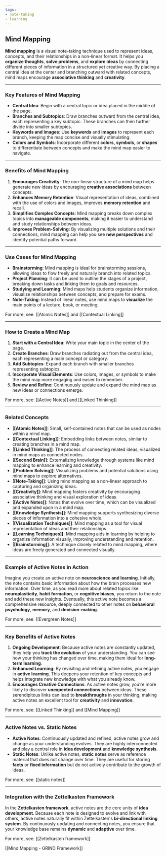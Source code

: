 ```yaml
---
tags:
- note-taking
- learning
---
```


## Mind Mapping

**Mind mapping** is a visual note-taking technique used to represent ideas, concepts, and their relationships in a non-linear format. It helps you **organize thoughts**, **solve problems**, and **explore ideas** by connecting different pieces of information in a structured yet creative way. By placing a central idea at the center and branching outward with related concepts, mind maps encourage **associative thinking** and **creativity**.

---

### Key Features of Mind Mapping

- **Central Idea**: Begin with a central topic or idea placed in the middle of the page.
- **Branches and Subtopics**: Draw branches outward from the central idea, each representing a key subtopic. These branches can then further divide into smaller subtopics.
- **Keywords and Images**: Use **keywords** and **images** to represent each branch, keeping the map concise and visually stimulating.
- **Colors and Symbols**: Incorporate different **colors**, **symbols**, or **shapes** to differentiate between concepts and make the mind map easier to navigate.

---

### Benefits of Mind Mapping

1. **Encourages Creativity**: The non-linear structure of a mind map helps generate new ideas by encouraging **creative associations** between concepts.
2. **Enhances Memory Retention**: Visual representation of ideas, combined with the use of colors and images, improves **memory retention** and recall.
3. **Simplifies Complex Concepts**: Mind mapping breaks down complex topics into **manageable components**, making it easier to understand and study relationships between ideas.
4. **Improves Problem-Solving**: By visualizing multiple solutions and their connections, mind mapping can help you see **new perspectives** and identify potential paths forward.

---

### Use Cases for Mind Mapping

- **Brainstorming**: Mind mapping is ideal for brainstorming sessions, allowing ideas to flow freely and naturally branch into related topics.
- **Project Planning**: It can be used to outline the stages of a project, breaking down tasks and linking them to goals and resources.
- **Studying and Learning**: Mind maps help students organize information, visualize relationships between concepts, and prepare for exams.
- **Note-Taking**: Instead of linear notes, use mind maps to **visualize** the main points of a lecture, book, or meeting.

For more, see: [[Atomic Notes]] and [[Contextual Linking]]

---

### How to Create a Mind Map

1. **Start with a Central Idea**: Write your main topic in the center of the page.
2. **Create Branches**: Draw branches radiating out from the central idea, each representing a main concept or category.
3. **Add Subtopics**: Expand each branch with smaller branches representing subtopics.
4. **Incorporate Visual Elements**: Use colors, images, or symbols to make the mind map more engaging and easier to remember.
5. **Review and Refine**: Continuously update and expand the mind map as new ideas or connections emerge.

For more, see: [[Active Notes]] and [[Linked Thinking]]

---

### Related Concepts

- **[[Atomic Notes]]**: Small, self-contained notes that can be used as nodes within a mind map.
- **[[Contextual Linking]]**: Embedding links between notes, similar to creating branches in a mind map.
- **[[Linked Thinking]]**: The process of connecting related ideas, visualized in mind maps as connected nodes.
- **[[Second Brain]]**: Externalizing knowledge through systems like mind mapping to enhance learning and creativity.
- **[[Problem Solving]]**: Visualizing problems and potential solutions using mind maps to explore alternatives.
- **[[Note-Taking]]**: Using mind mapping as a non-linear approach to capturing and organizing ideas.
- **[[Creativity]]**: Mind mapping fosters creativity by encouraging associative thinking and visual exploration of ideas.
- **[[Active Notes]]**: Notes that evolve over time, which can be visualized and expanded upon in a mind map.
- **[[Knowledge Synthesis]]**: Mind mapping supports synthesizing diverse pieces of information into a cohesive whole.
- **[[Visualization Techniques]]**: Mind mapping as a tool for visual representation of ideas and their relationships.
- **[[Learning Techniques]]**: Mind mapping aids in learning by helping to organize information visually, improving understanding and retention.
- **[[Brainstorming]]**: A technique closely related to mind mapping, where ideas are freely generated and connected visually.

---

### Example of Active Notes in Action

Imagine you create an active note on **neuroscience and learning**. Initially, the note contains basic information about how the brain processes new information. Over time, as you read more about related topics like **neuroplasticity**, **habit formation**, or **cognitive biases**, you return to the note and add these new insights. Eventually, this active note becomes a comprehensive resource, deeply connected to other notes on **behavioral psychology**, **memory**, and **decision-making**.

For more, see: [[Evergreen Notes]]

---

### Key Benefits of Active Notes

1. **Ongoing Development**: Because active notes are constantly updated, they help you **track the evolution** of your understanding. You can see how your thinking has changed over time, making them ideal for **long-term learning**.
2. **Enhanced Learning**: By revisiting and refining active notes, you engage in **active learning**. This deepens your retention of key concepts and helps integrate new knowledge with what you already know.
3. **Encourages Creative Connections**: As active notes grow, you’re more likely to discover **unexpected connections** between ideas. These serendipitous links can lead to **breakthroughs** in your thinking, making active notes an excellent tool for **creativity** and **innovation**.

For more, see: [[Linked Thinking]] and [[Mind Mapping]]

---

### Active Notes vs. Static Notes

- **Active Notes**: Continuously updated and refined, active notes grow and change as your understanding evolves. They are highly interconnected and play a central role in **idea development** and **knowledge synthesis**.
- **Static Notes**: Unlike active notes, **static notes** serve as reference material that does not change over time. They are useful for storing **facts** or **fixed information** but do not actively contribute to the growth of ideas.

For more, see: [[static notes]]

---

### Integration with the Zettelkasten Framework

In the **Zettelkasten framework**, active notes are the core units of **idea development**. Because each note is designed to evolve and link with others, active notes naturally fit within Zettelkasten's  **bi-directional linking system**. By continuously updating and connecting notes, you ensure that your knowledge base remains **dynamic** and **adaptive** over time.

For more, see: [[Zettelkasten framework]]

[[Mind Mapping - GRIND Framework]]
